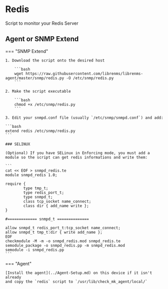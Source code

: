 # Redis

Script to monitor your Redis Server

## Agent or SNMP Extend

=== "SNMP Extend"

    1. Download the script onto the desired host
 
        ```bash
        wget https://raw.githubusercontent.com/librenms/librenms-agent/master/snmp/redis.py -O /etc/snmp/redis.py
        ```

    2. Make the script executable
        
        ```bash
        chmod +x /etc/snmp/redis.py
        ```

    3. Edit your snmpd.conf file (usually `/etc/snmp/snmpd.conf`) and add:
    
    ```bash
    extend redis /etc/snmp/redis.py
    ```

    ### SELINUX

    (Optional) If you have SELinux in Enforcing mode, you must add a module so the script can get redis informations and write them:

    ```
    cat << EOF > snmpd_redis.te
    module snmpd_redis 1.0;

    require {
            type tmp_t;
            type redis_port_t;
            type snmpd_t;
            class tcp_socket name_connect;
            class dir { add_name write };
    }

    #============= snmpd_t ==============

    allow snmpd_t redis_port_t:tcp_socket name_connect;
    allow snmpd_t tmp_t:dir { write add_name };
    EOF
    checkmodule -M -m -o snmpd_redis.mod snmpd_redis.te
    semodule_package -o snmpd_redis.pp -m snmpd_redis.mod
    semodule -i snmpd_redis.pp
    ```

=== "Agent"

    [Install the agent](../Agent-Setup.md) on this device if it isn't already
    and copy the `redis` script to `/usr/lib/check_mk_agent/local/`
